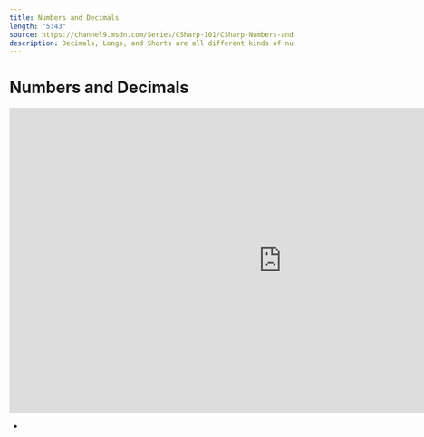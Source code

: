 ```yaml
---
title: Numbers and Decimals
length: "5:43"
source: https://channel9.msdn.com/Series/CSharp-101/CSharp-Numbers-and-Decimals
description: Decimals, Longs, and Shorts are all different kinds of numbers you can use with C# and .NET when you've outgrown Integers. We'll explore the different kinds of numbers and how they behave.
---
```

# Numbers and Decimals

<iframe src="https://channel9.msdn.com/Series/CSharp-101/CSharp-Numbers-and-Decimals/player?format=html5" width="960" height="540" allowFullScreen frameBorder="0" title="C#: Numbers and Decimals [7 of 19] - Microsoft Channel 9 Video"></iframe>

- 
